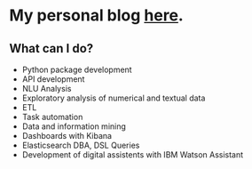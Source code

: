 # My personal blog [here](https://c-student-blog.vercel.app/).

## What can I do?

* Python package development
* API development
* NLU Analysis
* Exploratory analysis of numerical and textual data
* ETL
* Task automation
* Data and information mining
* Dashboards with Kibana
* Elasticsearch DBA, DSL Queries
* Development of digital assistents with IBM Watson Assistant
